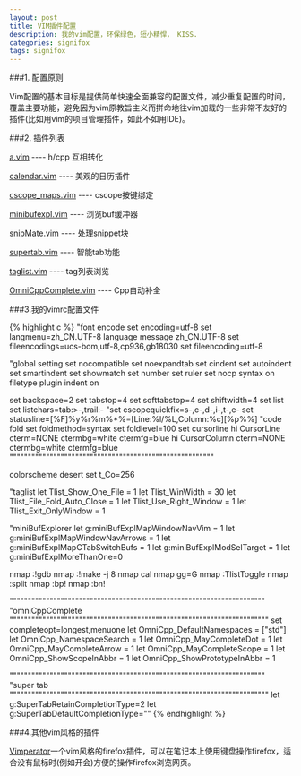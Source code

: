 ```yaml
---
layout: post
title: VIM插件配置
description: 我的vim配置，环保绿色，短小精悍， KISS.
categories: signifox
tags: signifox
---
```


###1. 配置原则

Vim配置的基本目标是提供简单快速全面兼容的配置文件，减少重复配置的时间，覆盖主要功能，避免因为vim原教旨主义而拼命地往vim加载的一些非常不友好的插件(比如用vim的项目管理插件，如此不如用IDE)。

###2. 插件列表

[a.vim](http://www.vim.org/scripts/script.php?script_id=31)                ----          h/cpp 互相转化

[calendar.vim](http://www.vim.org/scripts/script.php?script_id=52)         ----          美观的日历插件

[cscope_maps.vim](http://cscope.sourceforge.net/cscope_maps.vim)      ----          cscope按键绑定

[minibufexpl.vim](http://www.vim.org/scripts/script.php?script_id=159)      ----          浏览buf缓冲器

[snipMate.vim](http://www.vim.org/scripts/script.php?script_id=2540)         ----          处理snippet块

[supertab.vim](http://www.vim.org/scripts/script.php?script_id=182)         ----          智能tab功能

[taglist.vim](http://www.vim.org/scripts/script.php?script_id=273)          ----          tag列表浏览

[OmniCppComplete.vim](http://www.vim.org/scripts/script.php?script_id=1520) ----          Cpp自动补全

###3.我的vimrc配置文件
 
{% highlight c %}
"font encode
set encoding=utf-8
set langmenu=zh_CN.UTF-8
language message zh_CN.UTF-8
set fileencodings=ucs-bom,utf-8,cp936,gb18030
set fileencoding=utf-8
 
"global setting
set nocompatible
set noexpandtab
set cindent
set autoindent
set smartindent
set showmatch
set number
set ruler
set nocp
syntax on
filetype plugin indent on
 
set backspace=2
set tabstop=4
set softtabstop=4
set shiftwidth=4
set list
set listchars=tab:>-,trail:-
"set cscopequickfix=s-,c-,d-,i-,t-,e- 
set statusline=[%F]%y%r%m%*%=[Line:%l/%L,Column:%c][%p%%]
"code fold
set foldmethod=syntax
set foldlevel=100
set cursorline
hi CursorLine   cterm=NONE ctermbg=white ctermfg=blue
hi CursorColumn cterm=NONE ctermbg=white ctermfg=blue
""""""""""""""""""""""""""""""""""""""""""""""""""""""""

colorscheme desert
set t_Co=256
 
"taglist
let Tlist_Show_One_File = 1
let Tlist_WinWidth = 30
let Tlist_File_Fold_Auto_Close = 1
let Tlist_Use_Right_Window = 1
let Tlist_Exit_OnlyWindow = 1
 
"miniBufExplorer
let g:miniBufExplMapWindowNavVim = 1
let g:miniBufExplMapWindowNavArrows = 1
let g:miniBufExplMapCTabSwitchBufs = 1
let g:miniBufExplModSelTarget = 1
let g:miniBufExplMoreThanOne=0
 
nmap <silent> <F2> :!gdb<cr>
nmap <silent> <F3> :!make -j 8<cr>
nmap <silent> <F4> <Leader>cal<cr>
nmap <silent> <F5> gg=G<cr>
nmap <silent> <F6> :TlistToggle<cr>
nmap <silent> <F7> :split<cr>
nmap <silent> <F11> :bp!<cr>
nmap <silent> <F12> :bn!<cr>

""""""""""""""""""""""""""""""""""""""""""""""""""""""""""""""""""""""
"omniCppComplete
"""""""""""""""""""""""""""""""""""""""""""""""""""""""""""""""""""""""
set completeopt=longest,menuone
let OmniCpp_DefaultNamespaces = ["std"]
let OmniCpp_NamespaceSearch = 1
let OmniCpp_MayCompleteDot = 1
let OmniCpp_MayCompleteArrow = 1
let OmniCpp_MayCompleteScope = 1
let OmniCpp_ShowScopeInAbbr = 1
let OmniCpp_ShowPrototypeInAbbr = 1
 
""""""""""""""""""""""""""""""""""""""""""""""""""""""""""""""""""""""
"super tab
"""""""""""""""""""""""""""""""""""""""""""""""""""""""""""""""""""""""
let g:SuperTabRetainCompletionType=2
let g:SuperTabDefaultCompletionType="<C-X><C-O>"
{% endhighlight %}

###4.其他vim风格的插件

[Vimperator](http://www.vimperator.org/vimperator)一个vim风格的firefox插件，可以在笔记本上使用键盘操作firefox，适合没有鼠标时(例如开会)方便的操作firefox浏览网页。
